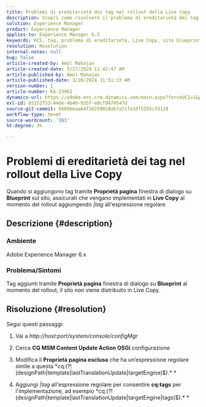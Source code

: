 ```yaml
---
title: Problemi di ereditarietà dei tag nel rollout della Live Copy
description: Scopri come risolvere il problema di ereditarietà dei tag nel rollout Live Copy in Adobe Experience Manager.
solution: Experience Manager
product: Experience Manager
applies-to: Experience Manager 6.5
keywords: KCS, tag, problema di ereditarietà, Live Copy, sito blueprint, Adobe Experience Manager 6.x, AEM
resolution: Resolution
internal-notes: null
bug: false
article-created-by: Amol Mahajan
article-created-date: 3/27/2024 11:42:47 AM
article-published-by: Amol Mahajan
article-published-date: 3/28/2024 11:51:33 AM
version-number: 1
article-number: KA-23961
dynamics-url: https://adobe-ent.crm.dynamics.com/main.aspx?forceUCI=1&pagetype=entityrecord&etn=knowledgearticle&id=9826fc20-2fec-ee11-a204-6045bd0063aa
exl-id: b5152f53-44de-4b40-935f-e8cf0474547d
source-git-commit: 6689beaa64f36259018ab7a71fa10f5255c33128
workflow-type: tm+mt
source-wordcount: '163'
ht-degree: 3%

---
```


# Problemi di ereditarietà dei tag nel rollout della Live Copy


Quando si aggiungono tag tramite <b>Proprietà pagina</b> finestra di dialogo su <b>Blueprint</b> sul sito, assicurati che vengano implementati in <b>Live Copy</b> al momento del rollout aggiungendo *|tag* all&#39;espressione regolare.

## Descrizione {#description}


### <b>Ambiente</b>

Adobe Experience Manager 6.x



### <b>Problema/Sintomi</b>

Tag aggiunti tramite <b>Proprietà pagina</b> finestra di dialogo su <b>Blueprint</b> al momento del rollout, il sito non viene distribuito in Live Copy.


## Risoluzione {#resolution}


Segui questi passaggi:

1. Vai a *http://host:port/system/console/configMgr*


2. Cerca <b>CQ MSM Content Update Action OSGi</b> configurazione


3. Modifica il <b>Proprietà pagina esclusa</b> che ha un’espressione regolare simile a questa *cq:(?!(designPath|template|lastTranslationUpdate|targetEngine)$).\* *


4. Aggiungi *|tag* all&#39;espressione regolare per consentire <b>cq:tags</b> per l&#39;implementazione, ad esempio *cq:(?!(designPath|template|lastTranslationUpdate|targetEngine|tags)$).\* *
